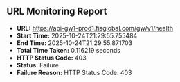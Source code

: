 ## URL Monitoring Report

- **URL:** https://api-gw1-prod1.fisglobal.com/gw/v1/health
- **Start Time:** 2025-10-24T21:29:55.755484
- **End Time:** 2025-10-24T21:29:55.871703
- **Total Time Taken:** 0.116219 seconds
- **HTTP Status Code:** 403
- **Status:** Failure
- **Failure Reason:** HTTP Status Code: 403
